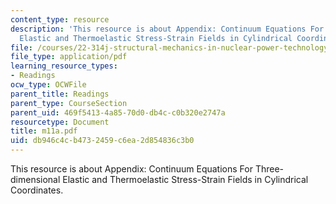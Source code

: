 ```yaml
---
content_type: resource
description: 'This resource is about Appendix: Continuum Equations For Three-dimensional
  Elastic and Thermoelastic Stress-Strain Fields in Cylindrical Coordinates.'
file: /courses/22-314j-structural-mechanics-in-nuclear-power-technology-fall-2006/db946c4cb4732459c6ea2d854836c3b0_m11a.pdf
file_type: application/pdf
learning_resource_types:
- Readings
ocw_type: OCWFile
parent_title: Readings
parent_type: CourseSection
parent_uid: 469f5413-4a85-70d0-db4c-c0b320e2747a
resourcetype: Document
title: m11a.pdf
uid: db946c4c-b473-2459-c6ea-2d854836c3b0
---
```

This resource is about Appendix: Continuum Equations For Three-dimensional Elastic and Thermoelastic Stress-Strain Fields in Cylindrical Coordinates.